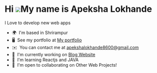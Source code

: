 Hi ![](https://user-images.githubusercontent.com/18350557/176309783-0785949b-9127-417c-8b55-ab5a4333674e.gif)My name is Apeksha Lokhande
=====================================================================================================================================

I Love to develop new web apps

* 🌍  I'm based in Shrirampur
* 🖥️  See my portfolio at [My portfolio](http://myapp.dev)
* ✉️  You can contact me at [apekshalokhande8600@gmail.com](mailto:apekshalokhande8600@gmail.com)
* 🚀  I'm currently working on [Blog Website](http://github.com/apekshaBL/MERN-ESTATE-WEBSITE)
* 🧠  I'm learning Reactjs and JAVA
* 🤝  I'm open to collaborating on Other Web Projects!


